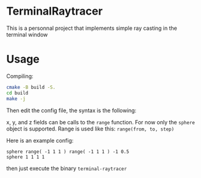 # TerminalRaytracer

This is a personnal project that implements simple ray casting in the terminal window

# Usage

Compiling:

```sh
cmake -B build -S.
cd build
make -j
```

Then edit the config file, the syntax is the following:
<object> <x> <y> <z> <radius>

x, y, and z fields can be calls to the `range` function. For now only the `sphere` object is supported.
Range is used like this: `range(from, to, step)`

Here is an example config:
```
sphere range( -1 1 1 ) range( -1 1 1 ) -1 0.5
sphere 1 1 1 1
```

then just execute the binary `terminal-raytracer`

